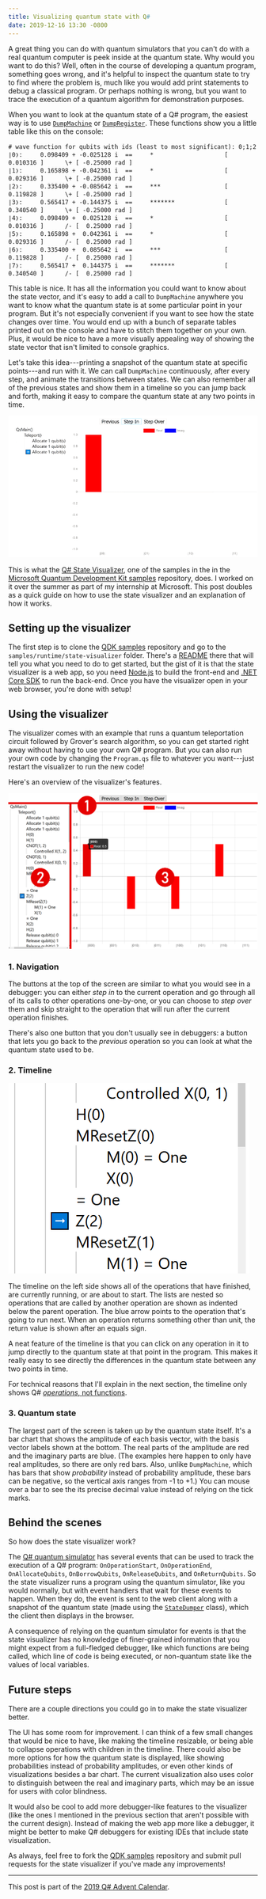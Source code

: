 ```yaml
---
title: Visualizing quantum state with Q#
date: 2019-12-16 13:30 -0800
---
```


A great thing you can do with quantum simulators that you can't do with a real
quantum computer is peek inside at the quantum state. Why would you want to do
this? Well, often in the course of developing a quantum program, something goes
wrong, and it's helpful to inspect the quantum state to try to find where the
problem is, much like you would add print statements to debug a classical
program. Or perhaps nothing is wrong, but you want to trace the execution of a
quantum algorithm for demonstration purposes.

When you want to look at the quantum state of a Q# program, the easiest way is
to use [`DumpMachine`] or [`DumpRegister`]. These functions show you a little
table like this on the console:

```
# wave function for qubits with ids (least to most significant): 0;1;2
∣0❭:	 0.098409 + -0.025128 i	 == 	*                    [ 0.010316 ]      \+ [ -0.25000 rad ]
∣1❭:	 0.165898 + -0.042361 i	 == 	*                    [ 0.029316 ]      \+ [ -0.25000 rad ]
∣2❭:	 0.335400 + -0.085642 i	 == 	***                  [ 0.119828 ]      \+ [ -0.25000 rad ]
∣3❭:	 0.565417 + -0.144375 i	 == 	*******              [ 0.340540 ]      \+ [ -0.25000 rad ]
∣4❭:	 0.098409 +  0.025128 i	 == 	*                    [ 0.010316 ]      /- [  0.25000 rad ]
∣5❭:	 0.165898 +  0.042361 i	 == 	*                    [ 0.029316 ]      /- [  0.25000 rad ]
∣6❭:	 0.335400 +  0.085642 i	 == 	***                  [ 0.119828 ]      /- [  0.25000 rad ]
∣7❭:	 0.565417 +  0.144375 i	 == 	*******              [ 0.340540 ]      /- [  0.25000 rad ]
```

This table is nice. It has all the information you could want to know about the
state vector, and it's easy to add a call to `DumpMachine` anywhere you want to
know what the quantum state is at some particular point in your program. But
it's not especially convenient if you want to see how the state changes over
time. You would end up with a bunch of separate tables printed out on the
console and have to stitch them together on your own. Plus, it would be nice to
have a more visually appealing way of showing the state vector that isn't
limited to console graphics.

Let's take this idea---printing a snapshot of the quantum state at specific
points---and run with it. We can call `DumpMachine` continuously, after every
step, and animate the transitions between states. We can also remember all of
the previous states and show them in a timeline so you can jump back and forth,
making it easy to compare the quantum state at any two points in time.

![Animated demo of the state visualizer](/assets/state-visualizer/demo.gif)

This is what the [Q# State Visualizer], one of the samples in the in the
[Microsoft Quantum Development Kit samples][QDK samples] repository, does. I
worked on it over the summer as part of my internship at Microsoft. This post
doubles as a quick guide on how to use the state visualizer and an explanation
of how it works.

## Setting up the visualizer

The first step is to clone the [QDK samples] repository and go to the
`samples/runtime/state-visualizer` folder. There's a [README] there that will
tell you what you need to do to get started, but the gist of it is that the
state visualizer is a web app, so you need [Node.js] to build the front-end and
[.NET Core SDK] to run the back-end. Once you have the visualizer open in your
web browser, you're done with setup!

## Using the visualizer

The visualizer comes with an example that runs a quantum teleportation circuit
followed by Grover's search algorithm, so you can get started right away without
having to use your own Q# program. But you can also run your own code by
changing the `Program.qs` file to whatever you want---just restart the visualizer
to run the new code!

Here's an overview of the visualizer's features.

![Numbered sections in the state visualizer's UI](/assets/state-visualizer/overview.png)

### 1. Navigation

The buttons at the top of the screen are similar to what you would see in a
debugger: you can either *step in* to the current operation and go through all
of its calls to other operations one-by-one, or you can choose to *step over*
them and skip straight to the operation that will run after the current
operation finishes.

There's also one button that you don't usually see in debuggers: a button that
lets you go back to the *previous* operation so you can look at what the quantum
state used to be.

### 2. Timeline

![Timeline in the state visualizer](/assets/state-visualizer/timeline.png)

The timeline on the left side shows all of the operations that have finished,
are currently running, or are about to start. The lists are nested so operations
that are called by another operation are shown as indented below the parent
operation. The blue arrow points to the operation that's going to run next. When
an operation returns something other than unit, the return value is shown after
an equals sign.

A neat feature of the timeline is that you can click on any operation in it to
jump directly to the quantum state at that point in the program. This makes it
really easy to see directly the differences in the quantum state between any two
points in time.

For technical reasons that I'll explain in the next section, the timeline only
shows Q# [*operations*, not functions][operations and functions].

### 3. Quantum state

The largest part of the screen is taken up by the quantum state itself. It's a
bar chart that shows the amplitude of each basis vector, with the basis vector
labels shown at the bottom. The real parts of the amplitude are red and the
imaginary parts are blue. (The examples here happen to only have real
amplitudes, so there are only red bars. Also, unlike `DumpMachine`, which has
bars that show *probability* instead of probability amplitude, these bars can be
negative, so the vertical axis ranges from -1 to +1.) You can mouse over a bar
to see the its precise decimal value instead of relying on the tick marks.

## Behind the scenes

So how does the state visualizer work?

The [Q# quantum simulator][`SimulatorBase`] has several events that can be used
to track the execution of a Q# program: `OnOperationStart`, `OnOperationEnd`,
`OnAllocateQubits`, `OnBorrowQubits`, `OnReleaseQubits`, and `OnReturnQubits`.
So the state visualizer runs a program using the quantum simulator, like you
would normally, but with event handlers that wait for these events to happen.
When they do, the event is sent to the web client along with a snapshot of the
quantum state (made using the [`StateDumper`] class), which the client then
displays in the browser.

A consequence of relying on the quantum simulator for events is that the state
visualizer has no knowledge of finer-grained information that you might expect
from a full-fledged debugger, like which functions are being called, which line
of code is being executed, or non-quantum state like the values of local
variables.

## Future steps

There are a couple directions you could go in to make the state visualizer
better.

The UI has some room for improvement. I can think of a few small changes that
would be nice to have, like making the timeline resizable, or being able to
collapse operations with children in the timeline. There could also be more
options for how the quantum state is displayed, like showing probabilities
instead of probability amplitudes, or even other kinds of visualizations besides
a bar chart. The current visualization also uses color to distinguish between
the real and imaginary parts, which may be an issue for users with color
blindness.

It would also be cool to add more debugger-like features to the visualizer (like
the ones I mentioned in the previous section that aren't possible with the
current design). Instead of making the web app more like a debugger, it might be
better to make Q# debuggers for existing IDEs that include state visualization.

As always, feel free to fork the [QDK samples] repository and submit pull
requests for the state visualizer if you've made any improvements!

---

This post is part of the [2019 Q# Advent Calendar].


[`DumpMachine`]: https://docs.microsoft.com/en-us/qsharp/api/qsharp/microsoft.quantum.diagnostics.dumpmachine?view=qsharp-preview
[`DumpRegister`]: https://docs.microsoft.com/en-us/qsharp/api/qsharp/microsoft.quantum.diagnostics.dumpregister?view=qsharp-preview
[Q# State Visualizer]: https://github.com/microsoft/Quantum/tree/master/samples/runtime/state-visualizer
[QDK samples]: https://github.com/microsoft/Quantum
[README]: https://github.com/microsoft/Quantum/blob/master/samples/runtime/state-visualizer/README.md
[Node.js]: https://nodejs.org/en/
[.NET Core SDK]: https://dotnet.microsoft.com/download
[operations and functions]: https://docs.microsoft.com/en-us/quantum/language/type-model?view=qsharp-preview#operation-and-function-types
[`SimulatorBase`]: https://github.com/microsoft/qsharp-runtime/blob/master/src/Simulation/Common/SimulatorBase.cs
[`StateDumper`]: https://github.com/microsoft/qsharp-runtime/blob/master/src/Simulation/Simulators/QuantumSimulator/StateDumper.cs
[2019 Q# Advent Calendar]: https://devblogs.microsoft.com/qsharp/q-advent-calendar-2019/
